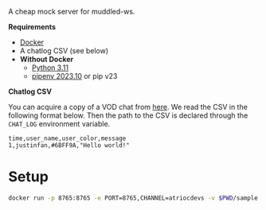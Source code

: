 A cheap mock server for muddled-ws.

**Requirements**

- [Docker](https://docker.com)
- A chatlog CSV (see below)
- **Without Docker**
  - [Python 3.11](https://www.python.org/)
  - [pipenv 2023.10](https://pypi.org/project/pipenv/) or pip v23

**Chatlog CSV**

You can acquire a copy of a VOD chat from
[here](https://www.twitchchatdownloader.com/). We read the CSV in the following
format below. Then the path to the CSV is declared through the `CHAT_LOG`
environment variable.

```csv
time,user_name,user_color,message
1,justinfan,#6BFF9A,"Hello world!"
```

# Setup

```sh
docker run -p 8765:8765 -e PORT=8765,CHANNEL=atriocdevs -v $PWD/sample:/opt/app/sample ghcr.io/atrioc-devs/muddled-mock:latest
```

